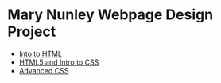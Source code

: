# Mary Nunley Webpage Design Project
<ul>
<li> <a href="intro_to_html/index.html" target="blank" >Into to HTML<a>
<li> <a href="HTML5_intro_to_css/index.html" target="blank" >HTML5 and Intro to CSS</a></li>
<li> <a href="adv_css/index.html" target="blank" >Advanced CSS</a></li>
